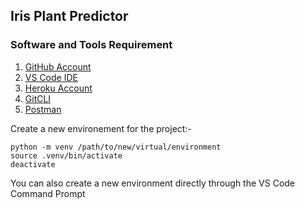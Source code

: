 ## Iris Plant Predictor

### Software and Tools Requirement

1. [GitHub Account](https://github.com)
2. [VS Code IDE](https://code.visualstudio.com)
3. [Heroku Account](https:/heroku.com)
4. [GitCLI](https://cli.github.com/)
5. [Postman](https://www.postman.com/downloads/)

Create a new environement for the project:-

```
python -m venv /path/to/new/virtual/environment
source .venv/bin/activate
deactivate
```

You can also create a new environment directly through the VS Code Command Prompt